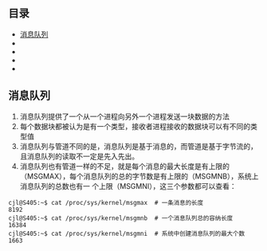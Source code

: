## 目录

- [消息队列](#消息队列)
- [](#)
- [](#)
- [](#)
- [](#)

## 消息队列

1. 消息队列提供了一个从一个进程向另外一个进程发送一块数据的方法
2. 每个数据块都被认为是有一个类型，接收者进程接收的数据块可以有不同的类型值
3. 消息队列与管道不同的是，消息队列是基于消息的，而管道是基于字节流的，且消息队列的读取不一定是先入先出。
4. 消息队列也有管道一样的不足，就是每个消息的最大长度是有上限的（MSGMAX），每个消息队列的总的字节数是有上限的（MSGMNB），系统上消息队列的总数也有一
个上限（MSGMNI），这三个参数都可以查看：

```shell
cjl@S405:~$ cat /proc/sys/kernel/msgmax  # 一条消息的长度
8192
cjl@S405:~$ cat /proc/sys/kernel/msgmnb  # 一个消息队列总的容纳长度
16384
cjl@S405:~$ cat /proc/sys/kernel/msgmni  # 系统中创建消息队列的最大个数
1663
```















